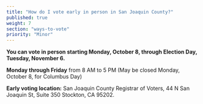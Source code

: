 ```yaml
---
title: "How do I vote early in person in San Joaquin County?"
published: true
weight: 7
section: "ways-to-vote"
priority: "Minor"
---
```


**You can vote in person starting Monday, October 8, through Election Day, Tuesday, November 6.**  

**Monday through Friday** from 8 AM to 5 PM (May be closed Monday, October 8, for Columbus Day) 

**Early voting location:** San Joaquin County Registrar of Voters, 44 N San Joaquin St, Suite 350 Stockton, CA 95202.  
